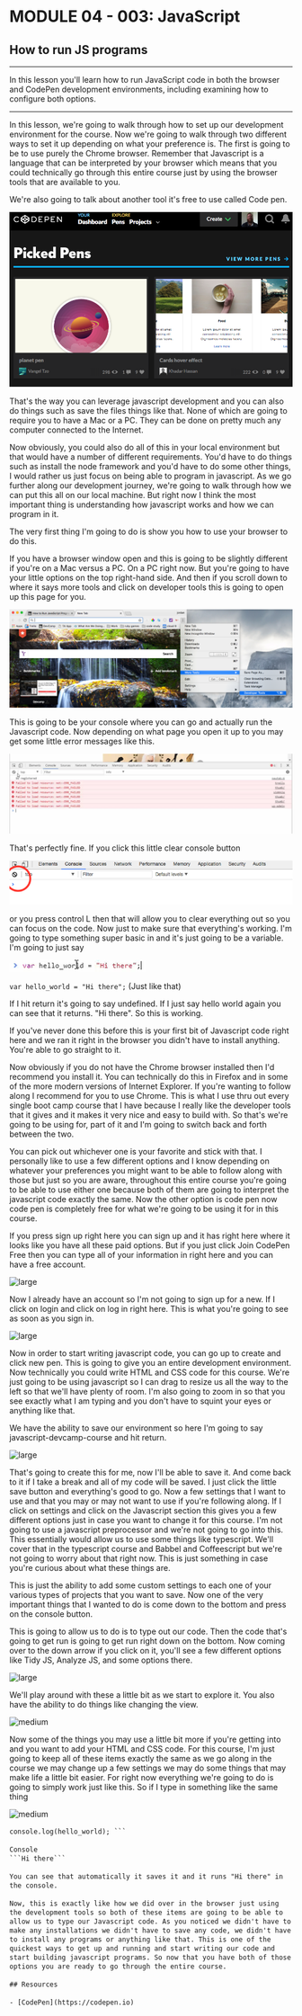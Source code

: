 # MODULE 04 - 003: JavaScript

## How to run JS programs

****

In this lesson you'll learn how to run JavaScript code in both the 
browser and CodePen development environments, including examining how to
 configure both options.

****

In this lesson, we're going to walk through how to set up our development environment for the course. Now we're going to walk through two different ways to set it up depending on what your preference is. The first is going to be to use purely the Chrome browser. Remember that Javascript is a language that can be interpreted by your browser which means that you could technically go through this entire course just by using the browser tools that are available to you. 

We're also going to talk about another tool it's free to use called Code pen.

![large](./04-003_IMG1.png)

That's the way you can leverage javascript development and you can also do things such as save the files things like that. None of which are going to require you to have a Mac or a PC. They can be done on pretty much any computer connected to the Internet. 

Now obviously, you could also do all of this in your local environment but that would have a number of different requirements. You'd have to do things such as install the node framework and you'd have to do some other things, I would rather us just focus on being able to program in javascript. As we go further along our development journey, we're going to walk through how we can put this all on our local machine. But right now I think the most important thing is understanding how javascript works and how we can program in it. 

The very first thing I'm going to do is show you how to use your browser to do this.

If you have a browser window open and this is going to be slightly different if you're on a Mac versus a PC. On a PC right now. But you're going to have your little options on the top right-hand side. And then if you scroll down to where it says more tools and click on developer tools this is going to open up this page for you. 

![large](./04-003_IMG2.png)

This is going to be your console where you can go and actually run the Javascript code. Now depending on what page you open it up to you may get some little error messages like this. 

![large](./04-003_IMG3.png)

That's perfectly fine. If you click this little clear console button 

![large](./04-003_IMG4.png)

or you press control L then that will allow you to clear everything out so you can focus on the code. Now just to make sure that everything's working. I'm going to type something super basic in and it's just going to be a variable. I'm going to just say 

![medium](./04-003_IMG5.png)

```var hello_world = "Hi there";```             (Just like that) 

If I hit return it's going to say undefined. If I just say hello world again you can see that it returns. "Hi there". So this is working. 

If you've never done this before this is your first bit of Javascript code right here and we ran it right in the browser you didn't have to install anything. You're able to go straight to it.

Now obviously if you do not have the Chrome browser installed then I'd recommend you install it. You can technically do this in Firefox and in some of the more modern versions of Internet Explorer. If you're wanting to follow along I recommend for you to use Chrome. This is what I use thru out every single boot camp course that I have because I really like the developer tools that it gives and it makes it very nice and easy to build with. So that's we're going to be using for, part of it and I'm going to switch back and forth between the two. 

You can pick out whichever one is your favorite and stick with that. I personally like to use a few different options and I know depending on whatever your preferences you might want to be able to follow along with those but just so you are aware, throughout this entire course you're going to be able to use either one because both of them are going to interpret the javascript code exactly the same. Now the other option is code pen now code pen is completely free for what we're going to be using it for in this course.

 If you press sign up right here you can sign up and it has right here where it looks like you have all these paid options. But if you just click Join CodePen Free then you can type all of your information in right here and you can have a free account. 

![large](./04-003_IMG6.png)

Now I already have an account so I'm not going to sign up for a new. If I click on login and click on log in right here. This is what you're going to see as soon as you sign in.

![large](./04-003_IMG7.png)

Now in order to start writing javascript code, you can go up to create and click new pen. This is going to give you an entire development environment. Now technically you could write HTML and CSS code for this course. We're just going to be using javascript so I can drag to resize us all the way to the left so that we'll have plenty of room. I'm also going to zoom in so that you see exactly what I am typing and you don't have to squint your eyes or anything like that. 

We have the ability to save our environment so here I'm going to say javascript-devcamp-course and hit return. 

![large](./04-003_IMG8.png)

That's going to create this for me, now I'll be able to save it. And come back to it if I take a break and all of my code will be saved. I just click the little save button and everything's good to go. Now a few settings that I want to use and that you may or may not want to use if you're following along. If I click on settings and click on the Javascript section this gives you a few different options just in case you want to change it for this course. I'm not going to use a javascript preprocessor and we're not going to go into this. This essentially would allow us to use some things like typescript. We'll cover that in the typescript course and Babbel and Coffeescript but we're not going to worry about that right now. This is just something in case you're curious about what these things are.

This is just the ability to add some custom settings to each one of your various types of projects that you want to save. Now one of the very important things that I wanted to do is come down to the bottom and press on the console button.

This is going to allow us to do is to type out our code. Then the code that's going to get run is going to get run right down on the bottom. Now coming over to the down arrow if you click on it, you'll see a few different options like Tidy JS, Analyze JS, and some options there. 

![large](./04-003_IMG9.png)

We'll play around with these a little bit as we start to explore it. You also have the ability to do things like changing the view. 

![medium](./04-003_IMG10.png)

Now some of the things you may use a little bit more if you're getting into and you want to add your HTML and CSS code. For this course, I'm just going to keep all of these items exactly the same as we go along in the course we may change up a few settings we may do some things that may make life a little bit easier. For right now everything we're going to do is going to simply work just like this. So if I type in something like the same thing 

![medium](./04-003_IMG11.png)

```var
console.log(hello_world); ```

Console
```Hi there```

You can see that automatically it saves it and it runs "Hi there" in the console. 

Now, this is exactly like how we did over in the browser just using the development tools so both of these items are going to be able to allow us to type our Javascript code. As you noticed we didn't have to make any installations we didn't have to save any code, we didn't have to install any programs or anything like that. This is one of the quickest ways to get up and running and start writing our code and start building javascript programs. So now that you have both of those options you are ready to go through the entire course.

## Resources

- [CodePen](https://codepen.io)
```
